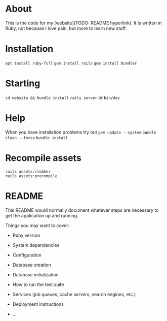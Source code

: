 # About
This is the code for my [website](TODO: README hyperlink).
It is written in Ruby, not because I love pain, but more to learn new stuff.

# Installation
`apt install ruby-full`
`gem install rails`
`gem install bundler`

# Starting
`cd website && bundle install`
`rails server` or `bin/dev`

# Help
When you have installation problems try out
`gem update --system`
`bundle clean --force`
`bundle install`

# Recompile assets
```
rails assets:clobber
rails assets:precompile
```

# README

This README would normally document whatever steps are necessary to get the
application up and running.

Things you may want to cover:

* Ruby version

* System dependencies

* Configuration

* Database creation

* Database initialization

* How to run the test suite

* Services (job queues, cache servers, search engines, etc.)

* Deployment instructions

* ...
